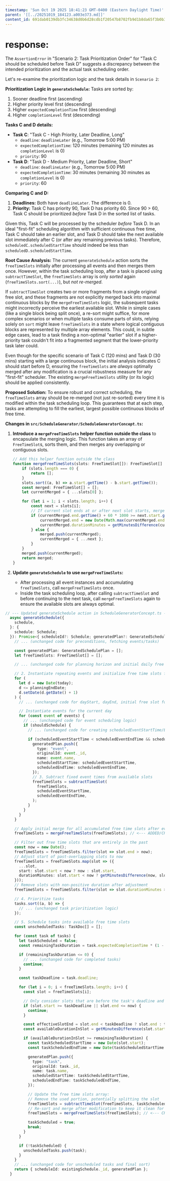 ```yaml
---
timestamp: 'Sun Oct 19 2025 18:41:23 GMT-0400 (Eastern Daylight Time)'
parent: '[[../20251019_184123.a003e373.md]]'
content_id: 691dab0139db3fc34638d0b6d28cdb1f20547b8702fb9d1b8da65f3b0b31ae12
---
```


# response:

The `AssertionError` in "Scenario 2: Task Prioritization Order" for "Task C should be scheduled before Task D" suggests a discrepancy between the intended prioritization and the actual task scheduling order.

Let's re-examine the prioritization logic and the task details in `Scenario 2`:

**Prioritization Logic in `generateSchedule`:**
Tasks are sorted by:

1. Sooner deadline first (ascending)
2. Higher priority level first (descending)
3. Higher `expectedCompletionTime` first (descending)
4. Higher `completionLevel` first (descending)

**Tasks C and D details:**

* **Task C**: "Task C - High Priority, Later Deadline, Long"
  * `deadline`: `deadlineLater` (e.g., Tomorrow 5:00 PM)
  * `expectedCompletionTime`: 120 minutes (remaining 120 minutes as `completionLevel` is 0)
  * `priority`: 90
* **Task D**: "Task D - Medium Priority, Later Deadline, Short"
  * `deadline`: `deadlineLater` (e.g., Tomorrow 5:00 PM)
  * `expectedCompletionTime`: 30 minutes (remaining 30 minutes as `completionLevel` is 0)
  * `priority`: 60

**Comparing C and D:**

1. **Deadlines:** Both have `deadlineLater`. The difference is 0.
2. **Priority:** Task C has priority 90, Task D has priority 60. Since 90 > 60, Task C should be prioritized *before* Task D in the sorted list of tasks.

Given this, Task C will be processed by the scheduler *before* Task D. In an ideal "first-fit" scheduling algorithm with sufficient continuous free time, Task C should take an earlier slot, and Task D should take the next available slot immediately after C (or after any remaining previous tasks). Therefore, `scheduledC.scheduledStartTime` should indeed be less than `scheduledD.scheduledStartTime`.

**Root Cause Analysis:**
The current `generateSchedule` action sorts the `freeTimeSlots` initially after processing all events and then merges them once. However, within the task scheduling loop, after a task is placed using `subtractTimeSlot`, the `freeTimeSlots` array is only *sorted* again (`freeTimeSlots.sort(...)`), but *not re-merged*.

If `subtractTimeSlot` creates two or more fragments from a single original free slot, and these fragments are not explicitly merged back into maximal continuous blocks by the `mergeFreeTimeSlots` logic, the subsequent tasks might incorrectly perceive the earliest available slot. While in simple cases (like a single block being split once), a re-sort might suffice, for more complex scenarios or when multiple tasks consume parts of slots, relying solely on `sort` might leave `freeTimeSlots` in a state where logical contiguous blocks are represented by multiple array elements. This could, in subtle edge cases, lead to a task finding a non-optimal "earlier" slot if a higher-priority task couldn't fit into a fragmented segment that the lower-priority task later could.

Even though for the specific scenario of Task C (120 mins) and Task D (30 mins) starting with a large continuous block, the initial analysis indicates C should start before D, ensuring the `freeTimeSlots` are *always* optimally merged after any modification is a crucial robustness measure for any "first-fit" scheduler. The existing `mergeFreeTimeSlots` utility (or its logic) should be applied consistently.

**Proposed Solution:**
To ensure robust and correct scheduling, the `freeTimeSlots` array should be re-merged (not just re-sorted) every time it is modified within the task scheduling loop. This guarantees that at each step, tasks are attempting to fill the earliest, largest possible continuous blocks of free time.

**Changes in `src/ScheduleGenerator/ScheduleGeneratorConcept.ts`:**

1. **Introduce a `mergeFreeTimeSlots` helper function outside the class** to encapsulate the merging logic. This function takes an array of `FreeTimeSlot`s, sorts them, and then merges any overlapping or contiguous slots.

   ```typescript
   // Add this helper function outside the class
   function mergeFreeTimeSlots(slots: FreeTimeSlot[]): FreeTimeSlot[] {
       if (slots.length === 0) {
           return [];
       }
       slots.sort((a, b) => a.start.getTime() - b.start.getTime());
       const merged: FreeTimeSlot[] = [];
       let currentMerged = { ...slots[0] };

       for (let i = 1; i < slots.length; i++) {
           const next = slots[i];
           // If current slot ends at or after next slot starts, merge them (allowing 1-min buffer for contiguity)
           if (currentMerged.end.getTime() + 60 * 1000 >= next.start.getTime()) {
               currentMerged.end = new Date(Math.max(currentMerged.end.getTime(), next.end.getTime()));
               currentMerged.durationMinutes = getMinutesDifference(currentMerged.start, currentMerged.end);
           } else {
               merged.push(currentMerged);
               currentMerged = { ...next };
           }
       }
       merged.push(currentMerged);
       return merged;
   }
   ```

2. **Update `generateSchedule` to use `mergeFreeTimeSlots`:**
   * After processing all event instances and accumulating `freeTimeSlots`, call `mergeFreeTimeSlots` once.
   * Inside the task scheduling loop, after calling `subtractTimeSlot` and before continuing to the next task, call `mergeFreeTimeSlots` again to ensure the available slots are always optimal.

```typescript
// --- Updated generateSchedule action in ScheduleGeneratorConcept.ts ---
  async generateSchedule({
    schedule,
  }: {
    schedule: Schedule;
  }): Promise<{ scheduleId?: Schedule; generatedPlan?: GeneratedSchedulePlan; error?: string }> {
    // ... (unchanged code for preconditions, fetching events/tasks)

    const generatedPlan: GeneratedSchedulePlan = [];
    let freeTimeSlots: FreeTimeSlot[] = [];

    // ... (unchanged code for planning horizon and initial daily free slots)

    // 2. Instantiate repeating events and initialize free time slots for each day
    for (
      let d = new Date(today);
      d <= planningEndDate;
      d.setDate(d.getDate() + 1)
    ) {
      // ... (unchanged code for dayStart, dayEnd, initial free slot for the day)

      // Instantiate events for the current day
      for (const event of events) {
        // ... (unchanged code for event scheduling logic)
        if (shouldSchedule) {
          // ... (unchanged code for creating scheduledEventStartTime/EndTime)

          if (scheduledEventStartTime < scheduledEventEndTime && scheduledEventEndTime > new Date()) {
            generatedPlan.push({
              type: "event",
              originalId: event._id,
              name: event.name,
              scheduledStartTime: scheduledEventStartTime,
              scheduledEndTime: scheduledEventEndTime,
            });
            // 3. Subtract fixed event times from available slots
            freeTimeSlots = subtractTimeSlot(
              freeTimeSlots,
              scheduledEventStartTime,
              scheduledEventEndTime,
            );
          }
        }
      }
    }

    // Apply initial merge for all accumulated free time slots after event processing
    freeTimeSlots = mergeFreeTimeSlots(freeTimeSlots); // <--- ADDED/CHANGED

    // Filter out free time slots that are entirely in the past
    const now = new Date();
    freeTimeSlots = freeTimeSlots.filter(slot => slot.end > now);
    // Adjust start of past-overlapping slots to now
    freeTimeSlots = freeTimeSlots.map(slot => ({
      ...slot,
      start: slot.start < now ? now : slot.start,
      durationMinutes: slot.start < now ? getMinutesDifference(now, slot.end) : slot.durationMinutes
    }));
    // Remove slots with non-positive duration after adjustment
    freeTimeSlots = freeTimeSlots.filter(slot => slot.durationMinutes > 0);

    // 4. Prioritize tasks
    tasks.sort((a, b) => {
      // ... (unchanged task prioritization logic)
    });

    // 5. Schedule tasks into available free time slots
    const unscheduledTasks: TaskDoc[] = [];

    for (const task of tasks) {
      let taskScheduled = false;
      const remainingTaskDuration = task.expectedCompletionTime * (1 - task.completionLevel / 100);

      if (remainingTaskDuration <= 0) {
        // ... (unchanged code for completed tasks)
        continue;
      }

      const taskDeadline = task.deadline;

      for (let i = 0; i < freeTimeSlots.length; i++) {
        const slot = freeTimeSlots[i];

        // Only consider slots that are before the task's deadline and start in the future or now
        if (slot.start >= taskDeadline || slot.end <= now) {
          continue;
        }

        const effectiveSlotEnd = slot.end < taskDeadline ? slot.end : taskDeadline;
        const availableDurationInSlot = getMinutesDifference(slot.start, effectiveSlotEnd);

        if (availableDurationInSlot >= remainingTaskDuration) {
          const taskScheduledStartTime = new Date(slot.start);
          const taskScheduledEndTime = new Date(taskScheduledStartTime.getTime() + remainingTaskDuration * 60 * 1000);

          generatedPlan.push({
            type: "task",
            originalId: task._id,
            name: task.name,
            scheduledStartTime: taskScheduledStartTime,
            scheduledEndTime: taskScheduledEndTime,
          });

          // Update the free time slots array:
          // Remove the used portion, potentially splitting the slot
          freeTimeSlots = subtractTimeSlot(freeTimeSlots, taskScheduledStartTime, taskScheduledEndTime);
          // Re-sort and merge after modification to keep it clean for subsequent tasks
          freeTimeSlots = mergeFreeTimeSlots(freeTimeSlots); // <--- CHANGED: Call mergeFreeTimeSlots here

          taskScheduled = true;
          break;
        }
      }

      if (!taskScheduled) {
        unscheduledTasks.push(task);
      }
    }
    // ... (unchanged code for unscheduled tasks and final sort)
    return { scheduleId: existingSchedule._id, generatedPlan };
  }
```
